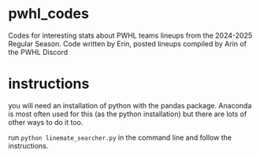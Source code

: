 # pwhl_codes
Codes for interesting stats about PWHL teams lineups from the 2024-2025 Regular Season. Code written by Erin, posted lineups compiled by Arin of the PWHL Discord

# instructions
you will need an installation of python with the pandas package. Anaconda is most often used for this (as the python installation) but there are lots of other ways to do it too.

run `python linemate_searcher.py` in the command line and follow the instructions. 
